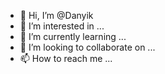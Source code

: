 - 👋 Hi, I’m @Danyik
- 👀 I’m interested in ...
- 🌱 I’m currently learning ...
- 💞️ I’m looking to collaborate on ...
- 📫 How to reach me ...

<!---
Danyik/Danyik is a ✨ special ✨ repository because its `README.md` (this file) appears on your GitHub profile.
You can click the Preview link to take a look at your changes.
--->

